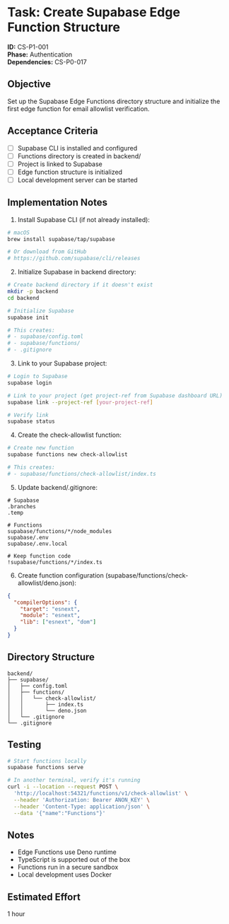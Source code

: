 # Task: Create Supabase Edge Function Structure

**ID:** CS-P1-001  
**Phase:** Authentication  
**Dependencies:** CS-P0-017

## Objective
Set up the Supabase Edge Functions directory structure and initialize the first edge function for email allowlist verification.

## Acceptance Criteria
- [ ] Supabase CLI is installed and configured
- [ ] Functions directory is created in backend/
- [ ] Project is linked to Supabase
- [ ] Edge function structure is initialized
- [ ] Local development server can be started

## Implementation Notes
1. Install Supabase CLI (if not already installed):
```bash
# macOS
brew install supabase/tap/supabase

# Or download from GitHub
# https://github.com/supabase/cli/releases
```

2. Initialize Supabase in backend directory:
```bash
# Create backend directory if it doesn't exist
mkdir -p backend
cd backend

# Initialize Supabase
supabase init

# This creates:
# - supabase/config.toml
# - supabase/functions/
# - .gitignore
```

3. Link to your Supabase project:
```bash
# Login to Supabase
supabase login

# Link to your project (get project-ref from Supabase dashboard URL)
supabase link --project-ref [your-project-ref]

# Verify link
supabase status
```

4. Create the check-allowlist function:
```bash
# Create new function
supabase functions new check-allowlist

# This creates:
# - supabase/functions/check-allowlist/index.ts
```

5. Update backend/.gitignore:
```
# Supabase
.branches
.temp

# Functions
supabase/functions/*/node_modules
supabase/.env
supabase/.env.local

# Keep function code
!supabase/functions/*/index.ts
```

6. Create function configuration (supabase/functions/check-allowlist/deno.json):
```json
{
  "compilerOptions": {
    "target": "esnext",
    "module": "esnext",
    "lib": ["esnext", "dom"]
  }
}
```

## Directory Structure
```
backend/
├── supabase/
│   ├── config.toml
│   ├── functions/
│   │   └── check-allowlist/
│   │       ├── index.ts
│   │       └── deno.json
│   └── .gitignore
└── .gitignore
```

## Testing
```bash
# Start functions locally
supabase functions serve

# In another terminal, verify it's running
curl -i --location --request POST \
  'http://localhost:54321/functions/v1/check-allowlist' \
  --header 'Authorization: Bearer ANON_KEY' \
  --header 'Content-Type: application/json' \
  --data '{"name":"Functions"}'
```

## Notes
- Edge Functions use Deno runtime
- TypeScript is supported out of the box
- Functions run in a secure sandbox
- Local development uses Docker

## Estimated Effort
1 hour